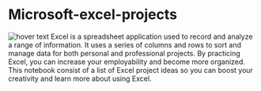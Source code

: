 # Microsoft-excel-projects
<img src="https://www.modano.com/files/images/resources/learning/microsoft_excel/excel_fundamentals/mod_excel_excel_interface.png"  title="hover text">
Excel is a spreadsheet application used to record and analyze a range of information. It uses a series of columns and rows to sort and manage data for both personal and professional projects. By practicing Excel, you can increase your employability and become more organized.  This notebook consist of a list of  Excel project ideas so you can boost your creativity and learn more about using Excel.


